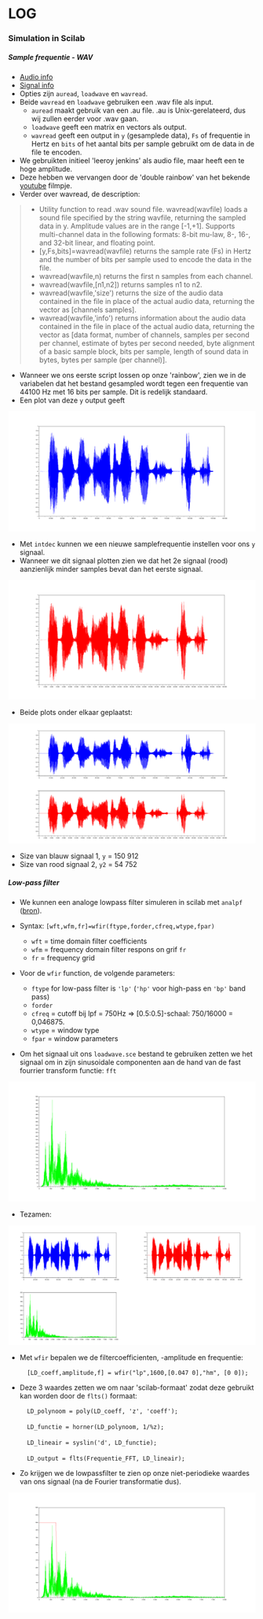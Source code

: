 # LOG

### Simulation in Scilab

##### Sample frequentie - WAV

* [Audio info](https://help.scilab.org/doc/5.5.2/en_US/section_d11cd0f9e362390f953e7199c5bb4b3a.html)
* [Signal info](https://help.scilab.org/docs/6.0.0/en_US/section_dbbac6be408104de3049eddefaf6b9c9.html)
* Opties zijn `auread`, `loadwave` en `wavread`.
* Beide `wavread` en `loadwave` gebruiken een .wav file als input. 
   - `auread` maakt gebruik van een .au file. .au is Unix-gerelateerd, dus wij zullen eerder voor .wav gaan. 
   - `loadwave` geeft een matrix en vectors als output.
   - `wavread` geeft een output in `y` (gesamplede data), `Fs` of frequentie in Hertz en `bits` of het aantal bits per sample gebruikt om de data in de file te encoden. 
* We gebruikten initieel 'leeroy jenkins' als audio file, maar heeft een te hoge amplitude.
* Deze hebben we vervangen door de 'double rainbow' van het bekende [youtube](https://www.youtube.com/watch?v=99E9fDgZZuE) filmpje.
* Verder over wavread, de description:

> - Utility function to read .wav sound file. wavread(wavfile) loads a sound file specified by the string wavfile, returning the sampled data in y. Amplitude values are in the range [-1,+1]. Supports multi-channel data in the following formats: 8-bit mu-law, 8-, 16-, and 32-bit linear, and floating point.
> - [y,Fs,bits]=wavread(wavfile) returns the sample rate (Fs) in Hertz and the number of bits per sample used to encode the data in the file.
> - wavread(wavfile,n) returns the first n samples from each channel.
> - wavread(wavfile,[n1,n2]) returns samples n1 to n2.
> - wavread(wavfile,'size') returns the size of the audio data contained in the file in place of the actual audio data, returning the vector as [channels samples].
> - wavread(wavfile,'info') returns information about the audio data contained in the file in place of the actual audio data, returning the vector as [data format, number of channels, samples per second per channel, estimate of bytes per second needed, byte alignment of a basic sample block, bits per sample, length of sound data in bytes, bytes per sample (per channel)].

* Wanneer we ons eerste script lossen op onze 'rainbow', zien we in de variabelen dat het bestand gesampled wordt tegen een frequentie van 44100 Hz met 16 bits per sample. Dit is redelijk standaard.
* Een plot van deze `y` output geeft

<img src="./img/scilab/rainbow-44kHz.gif"/>

* Met `intdec` kunnen we een nieuwe samplefrequentie instellen voor ons `y` signaal.
* Wanneer we dit signaal plotten zien we dat het 2e signaal (rood) aanzienlijk minder samples bevat dan het eerste signaal.

<img src="./img/scilab/rainbow-16kHz.gif"/>

* Beide plots onder elkaar geplaatst:

<img src="./img/scilab/rainbow-double.gif"/>

* Size van blauw signaal 1, `y` = 150 912
* Size van rood signaal 2, `y2` = 54 752


##### Low-pass filter

* We kunnen een analoge lowpass filter simuleren in scilab met `analpf` ([bron](https://help.scilab.org/docs/6.0.0/en_US/analpf.html)).
* Syntax: `[wft,wfm,fr]=wfir(ftype,forder,cfreq,wtype,fpar)`
    - `wft` = time domain filter coefficients
    - `wfm` = frequency domain filter respons on grif `fr`
    - `fr` = frequency grid
* Voor de `wfir` function, de volgende parameters:
    - `ftype` for low-pass filter is `'lp'` (`'hp'` voor high-pass en `'bp'` band pass)
    - `forder`
    - `cfreq` = cutoff bij lpf = 750Hz => [0.5:0.5]-schaal: 750/16000 = 0,046875.
    - `wtype` = window type
    - `fpar` = window parameters

* Om het signaal uit ons `loadwave.sce` bestand te gebruiken zetten we het signaal om in zijn sinusoidale componenten aan de hand van de fast fourrier transform functie: `fft`

<img src="./img/scilab/rainbow-fft.gif"/>

* Tezamen:

<img src="./img/scilab/rainbow-triple.gif"/>

* Met `wfir` bepalen we de filtercoefficienten, -amplitude en frequentie:


        [LD_coeff,amplitude,f] = wfir("lp",1600,[0.047 0],"hm", [0 0]);

* Deze 3 waardes zetten we om naar 'scilab-formaat' zodat deze gebruikt kan worden door de `flts()` formaat:

        LD_polynoom = poly(LD_coeff, 'z', 'coeff');

        LD_functie = horner(LD_polynoom, 1/%z);

        LD_lineair = syslin('d', LD_functie);

        LD_output = flts(Frequentie_FFT, LD_lineair);

* Zo krijgen we de lowpassfilter te zien op onze niet-periodieke waardes van ons signaal (na de Fourier transformatie dus).

<img src="./img/scilab/rainbow-lowpass.gif"/>
